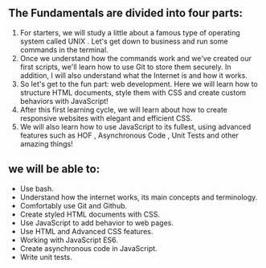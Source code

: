 ## The Fundamentals are divided into four parts:

1. For starters, we will study a little about a famous type of operating system called UNIX . Let's get down to business and run some commands in the terminal.
2. Once we understand how the commands work and we've created our first scripts, we'll learn how to use Git to store them securely. In addition, I will also understand what the Internet is and how it works.
3. So let's get to the fun part: web development. Here we will learn how to structure HTML documents, style them with CSS and create custom behaviors with JavaScript!
4. After this first learning cycle, we will learn about how to create responsive websites with elegant and efficient CSS.
5. We will also learn how to use JavaScript to its fullest, using advanced features such as HOF , Asynchronous Code , Unit Tests and other amazing things!

## we will be able to:

* Use bash.
* Understand how the internet works, its main concepts and terminology.
* Comfortably use Git and Github.
* Create styled HTML documents with CSS.
* Use JavaScript to add behavior to web pages.
* Use HTML and Advanced CSS features.
* Working with JavaScript ES6.
* Create asynchronous code in JavaScript.
* Write unit tests.
